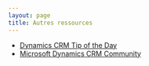 ```yaml
---
layout: page
title: Autres ressources
---
```


* [Dynamics CRM Tip of the Day](https://crmtipoftheday.com/)
* [Microsoft Dynamics CRM Community](https://community.dynamics.com/crm)
